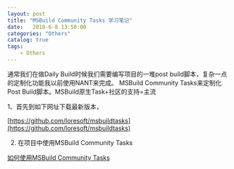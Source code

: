 ```yaml
---              
layout: post              
title: "MSBuild Community Tasks 学习笔记"              
date:   2018-6-8 13:50:00               
categories: "Others"              
catalog: true              
tags:               
    - Others              
---    
```


通常我们在做Daily Build时候我们需要编写项目的一堆post build脚本，复杂一点的定制化功能我以前使用NANT来完成。 MSBuild Community Tasks来定制化Post Build脚本。MSBuild原生Task+社区的支持=主流

1、首先到如下网址下载最新版本，

[https://github.com/loresoft/msbuildtasks](https://github.com/loresoft/msbuildtasks)

2. 在项目中使用MSBuild Community Tasks

              
[如何使用MSBuild Community Tasks](https://blog.csdn.net/missautumn/article/details/16870783)